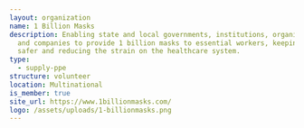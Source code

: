 ```yaml
---
layout: organization
name: 1 Billion Masks
description: Enabling state and local governments, institutions, organizations
  and companies to provide 1 billion masks to essential workers, keeping people
  safer and reducing the strain on the healthcare system.
type:
  - supply-ppe
structure: volunteer
location: Multinational
is_member: true
site_url: https://www.1billionmasks.com/
logo: /assets/uploads/1-billionmasks.png
---
```

